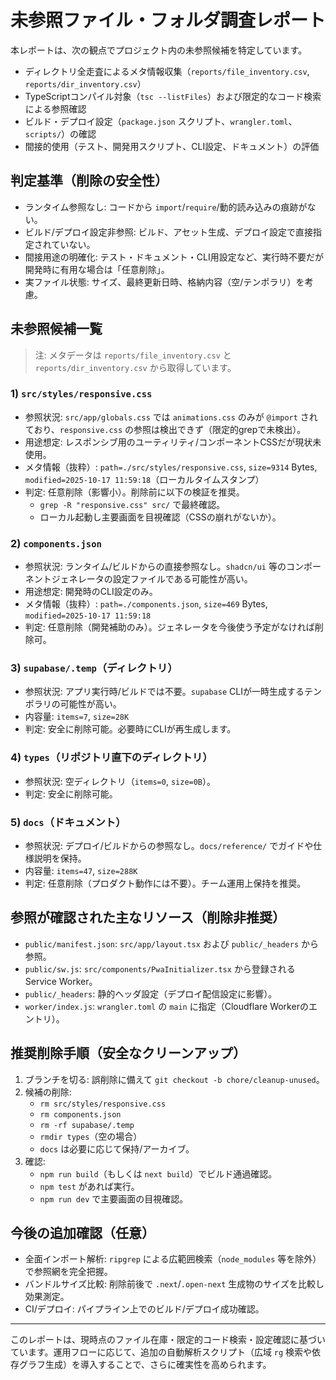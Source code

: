 # 未参照ファイル・フォルダ調査レポート

本レポートは、次の観点でプロジェクト内の未参照候補を特定しています。

- ディレクトリ全走査によるメタ情報収集（`reports/file_inventory.csv`, `reports/dir_inventory.csv`）
- TypeScriptコンパイル対象（`tsc --listFiles`）および限定的なコード検索による参照確認
- ビルド・デプロイ設定（`package.json` スクリプト、`wrangler.toml`、`scripts/`）の確認
- 間接的使用（テスト、開発用スクリプト、CLI設定、ドキュメント）の評価

## 判定基準（削除の安全性）

- ランタイム参照なし: コードから `import`/`require`/動的読み込みの痕跡がない。
- ビルド/デプロイ設定非参照: ビルド、アセット生成、デプロイ設定で直接指定されていない。
- 間接用途の明確化: テスト・ドキュメント・CLI用設定など、実行時不要だが開発時に有用な場合は「任意削除」。
- 実ファイル状態: サイズ、最終更新日時、格納内容（空/テンポラリ）を考慮。

## 未参照候補一覧

> 注: メタデータは `reports/file_inventory.csv` と `reports/dir_inventory.csv` から取得しています。

### 1) `src/styles/responsive.css`

- 参照状況: `src/app/globals.css` では `animations.css` のみが `@import` されており、`responsive.css` の参照は検出できず（限定的grepで未検出）。
- 用途想定: レスポンシブ用のユーティリティ/コンポーネントCSSだが現状未使用。
- メタ情報（抜粋）: `path=./src/styles/responsive.css`, `size=9314` Bytes, `modified=2025-10-17 11:59:18`（ローカルタイムスタンプ）
- 判定: 任意削除（影響小）。削除前に以下の検証を推奨。
  - `grep -R "responsive.css" src/` で最終確認。
  - ローカル起動し主要画面を目視確認（CSSの崩れがないか）。

### 2) `components.json`

- 参照状況: ランタイム/ビルドからの直接参照なし。`shadcn/ui` 等のコンポーネントジェネレータの設定ファイルである可能性が高い。
- 用途想定: 開発時のCLI設定のみ。
- メタ情報（抜粋）: `path=./components.json`, `size=469` Bytes, `modified=2025-10-17 11:59:18`
- 判定: 任意削除（開発補助のみ）。ジェネレータを今後使う予定がなければ削除可。

### 3) `supabase/.temp`（ディレクトリ）

- 参照状況: アプリ実行時/ビルドでは不要。`supabase` CLIが一時生成するテンポラリの可能性が高い。
- 内容量: `items=7`, `size=28K`
- 判定: 安全に削除可能。必要時にCLIが再生成します。

### 4) `types`（リポジトリ直下のディレクトリ）

- 参照状況: 空ディレクトリ（`items=0`, `size=0B`）。
- 判定: 安全に削除可能。

### 5) `docs`（ドキュメント）

- 参照状況: デプロイ/ビルドからの参照なし。`docs/reference/` でガイドや仕様説明を保持。
- 内容量: `items=47`, `size=288K`
- 判定: 任意削除（プロダクト動作には不要）。チーム運用上保持を推奨。

## 参照が確認された主なリソース（削除非推奨）

- `public/manifest.json`: `src/app/layout.tsx` および `public/_headers` から参照。
- `public/sw.js`: `src/components/PwaInitializer.tsx` から登録される Service Worker。
- `public/_headers`: 静的ヘッダ設定（デプロイ配信設定に影響）。
- `worker/index.js`: `wrangler.toml` の `main` に指定（Cloudflare Workerのエントリ）。

## 推奨削除手順（安全なクリーンアップ）

1. ブランチを切る: 誤削除に備えて `git checkout -b chore/cleanup-unused`。
2. 候補の削除:
   - `rm src/styles/responsive.css`
   - `rm components.json`
   - `rm -rf supabase/.temp`
   - `rmdir types`（空の場合）
   - `docs` は必要に応じて保持/アーカイブ。
3. 確認:
   - `npm run build`（もしくは `next build`）でビルド通過確認。
   - `npm test` があれば実行。
   - `npm run dev` で主要画面の目視確認。

## 今後の追加確認（任意）

- 全面インポート解析: `ripgrep` による広範囲検索（`node_modules` 等を除外）で参照網を完全把握。
- バンドルサイズ比較: 削除前後で `.next`/`.open-next` 生成物のサイズを比較し効果測定。
- CI/デプロイ: パイプライン上でのビルド/デプロイ成功確認。

---

このレポートは、現時点のファイル在庫・限定的コード検索・設定確認に基づいています。運用フローに応じて、追加の自動解析スクリプト（広域 `rg` 検索や依存グラフ生成）を導入することで、さらに確実性を高められます。
